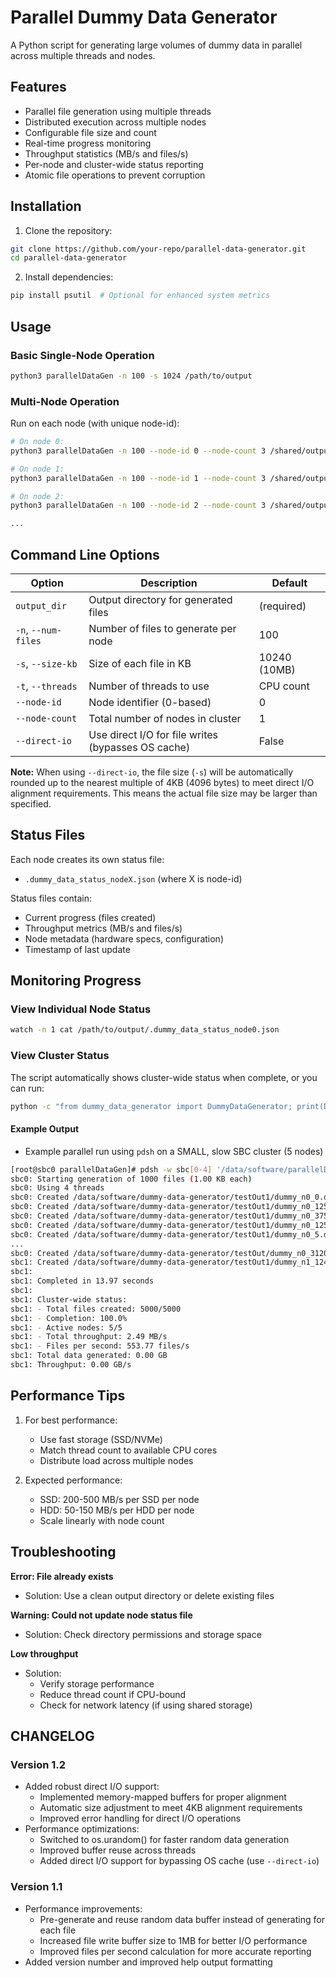 # Parallel Dummy Data Generator

A Python script for generating large volumes of dummy data in parallel across multiple threads and nodes.

## Features

- Parallel file generation using multiple threads
- Distributed execution across multiple nodes
- Configurable file size and count
- Real-time progress monitoring
- Throughput statistics (MB/s and files/s)
- Per-node and cluster-wide status reporting
- Atomic file operations to prevent corruption

## Installation

1. Clone the repository:
```bash
git clone https://github.com/your-repo/parallel-data-generator.git
cd parallel-data-generator
```

2. Install dependencies:
```bash
pip install psutil  # Optional for enhanced system metrics
```

## Usage

### Basic Single-Node Operation
```bash
python3 parallelDataGen -n 100 -s 1024 /path/to/output
```

### Multi-Node Operation
Run on each node (with unique node-id):
```bash
# On node 0:
python3 parallelDataGen -n 100 --node-id 0 --node-count 3 /shared/output

# On node 1:
python3 parallelDataGen -n 100 --node-id 1 --node-count 3 /shared/output

# On node 2:
python3 parallelDataGen -n 100 --node-id 2 --node-count 3 /shared/output

...
```

## Command Line Options

| Option | Description | Default |
|--------|-------------|---------|
| `output_dir` | Output directory for generated files | (required) |
| `-n`, `--num-files` | Number of files to generate per node | 100 |
| `-s`, `--size-kb` | Size of each file in KB | 10240 (10MB) |
| `-t`, `--threads` | Number of threads to use | CPU count |
| `--node-id` | Node identifier (0-based) | 0 |
| `--node-count` | Total number of nodes in cluster | 1 |
| `--direct-io` | Use direct I/O for file writes (bypasses OS cache) | False |

**Note:** When using `--direct-io`, the file size (`-s`) will be automatically rounded up to the nearest multiple of 4KB (4096 bytes) to meet direct I/O alignment requirements. This means the actual file size may be larger than specified.

## Status Files

Each node creates its own status file:
- `.dummy_data_status_nodeX.json` (where X is node-id)

Status files contain:
- Current progress (files created)
- Throughput metrics (MB/s and files/s)
- Node metadata (hardware specs, configuration)
- Timestamp of last update

## Monitoring Progress

### View Individual Node Status
```bash
watch -n 1 cat /path/to/output/.dummy_data_status_node0.json
```

### View Cluster Status
The script automatically shows cluster-wide status when complete, or you can run:
```bash
python -c "from dummy_data_generator import DummyDataGenerator; print(DummyDataGenerator('/path/to/output', 1, 1).get_cluster_status())"
```

#### Example Output

- Example parallel run using `pdsh` on a SMALL, slow SBC cluster (5 nodes)

```bash
[root@sbc0 parallelDataGen]# pdsh -w sbc[0-4] '/data/software/parallelDataGen/parallelDataGen -n 1000 -s 1 -t 4 --node-id ${HOSTNAME:3} --node-count 5 /data/software/dummy-data-generator/testOut1'
sbc0: Starting generation of 1000 files (1.00 KB each)
sbc0: Using 4 threads
sbc0: Created /data/software/dummy-data-generator/testOut1/dummy_n0_0.dat (1.00 KB)
sbc0: Created /data/software/dummy-data-generator/testOut1/dummy_n0_1250.dat (1.00 KB)
sbc0: Created /data/software/dummy-data-generator/testOut1/dummy_n0_3750.dat (1.00 KB)
sbc0: Created /data/software/dummy-data-generator/testOut1/dummy_n0_1255.dat (1.00 KB)
sbc0: Created /data/software/dummy-data-generator/testOut1/dummy_n0_5.dat (1.00 KB)
...
sbc0: Created /data/software/dummy-data-generator/testOut/dummy_n0_3120.dat (100.00 KB)
sbc1: Created /data/software/dummy-data-generator/testOut1/dummy_n1_1246.dat (1.00 KB)
sbc1: 
sbc1: Completed in 13.97 seconds
sbc1: 
sbc1: Cluster-wide status:
sbc1: - Total files created: 5000/5000
sbc1: - Completion: 100.0%
sbc1: - Active nodes: 5/5
sbc1: - Total throughput: 2.49 MB/s
sbc1: - Files per second: 553.77 files/s
sbc1: Total data generated: 0.00 GB
sbc1: Throughput: 0.00 GB/s
```

## Performance Tips

1. For best performance:
   - Use fast storage (SSD/NVMe)
   - Match thread count to available CPU cores
   - Distribute load across multiple nodes

2. Expected performance:
   - SSD: 200-500 MB/s per SSD per node
   - HDD: 50-150 MB/s per HDD per node
   - Scale linearly with node count

## Troubleshooting

**Error: File already exists**
- Solution: Use a clean output directory or delete existing files

**Warning: Could not update node status file**
- Solution: Check directory permissions and storage space

**Low throughput**
- Solution:
  - Verify storage performance
  - Reduce thread count if CPU-bound
  - Check for network latency (if using shared storage)

## CHANGELOG

### Version 1.2
- Added robust direct I/O support:
  - Implemented memory-mapped buffers for proper alignment
  - Automatic size adjustment to meet 4KB alignment requirements
  - Improved error handling for direct I/O operations
- Performance optimizations:
  - Switched to os.urandom() for faster random data generation
  - Improved buffer reuse across threads
  - Added direct I/O support for bypassing OS cache (use `--direct-io`)

### Version 1.1
- Performance improvements:
  - Pre-generate and reuse random data buffer instead of generating for each file
  - Increased file write buffer size to 1MB for better I/O performance
  - Improved files per second calculation for more accurate reporting
- Added version number and improved help output formatting
